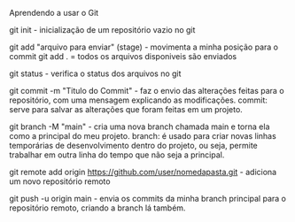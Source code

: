 Aprendendo a usar o Git

git init - inicialização de um repositório vazio no git

git add "arquivo para enviar" (stage) - movimenta a minha posição para o commit
git add . = todos os arquivos disponiveis são enviados

git status - verifica o status dos arquivos no git

git commit -m "Titulo do Commit" -  faz o envio das alterações feitas para o repositório, com uma mensagem explicando as modificações.
    commit:  serve para  salvar as alterações que foram feitas em um projeto.

git branch -M "main" - cria uma nova branch chamada main e torna ela como a principal do meu projeto.
    branch:  é usado para criar novas linhas temporárias de desenvolvimento dentro do projeto, ou seja, permite trabalhar em outra linha do tempo que não seja a principal.


git remote  add origin https://github.com/user/nomedapasta.git  - adiciona um novo repositório remoto

git push -u origin main - envia os commits da minha branch principal para o repositório remoto, criando a branch lá também.

